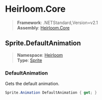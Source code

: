 # Heirloom.Core

> **Framework**: .NETStandard,Version=v2.1  
> **Assembly**: [Heirloom.Core][0]  

## Sprite.DefaultAnimation

> **Namespace**: [Heirloom][0]  
> **Type**: [Sprite][1]  

### DefaultAnimation

Gets the default animation.

```cs
Sprite.Animation DefaultAnimation { get; }
```

[0]: ../Heirloom.Core.md
[1]: Heirloom.Sprite.md
